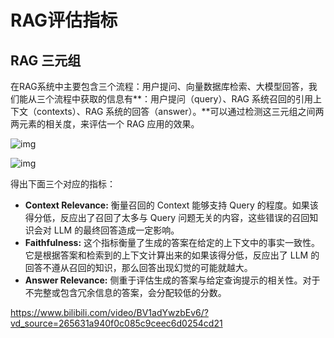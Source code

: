 # RAG评估指标

## RAG 三元组

在RAG系统中主要包含三个流程：用户提问、向量数据库检索、大模型回答，我们能从三个流程中获取的信息有**：用户提问（query）、RAG 系统召回的引用上下文（contexts）、RAG 系统的回答（answer）。**可以通过检测这三元组之间两两元素的相关度，来评估一个 RAG 应用的效果。



![img](https://img2024.cnblogs.com/blog/1568364/202408/1568364-20240820201221438-696189393.png)

![img]()



得出下面三个对应的指标：

- **Context Relevance:** 衡量召回的 Context 能够支持 Query 的程度。如果该得分低，反应出了召回了太多与 Query 问题无关的内容，这些错误的召回知识会对 LLM 的最终回答造成一定影响。
- **Faithfulness:** 这个指标衡量了生成的答案在给定的上下文中的事实一致性。它是根据答案和检索到的上下文计算出来的如果该得分低，反应出了 LLM 的回答不遵从召回的知识，那么回答出现幻觉的可能就越大。
- **Answer Relevance:** 侧重于评估生成的答案与给定查询提示的相关性。对于不完整或包含冗余信息的答案，会分配较低的分数。

 https://www.bilibili.com/video/BV1adYwzbEv6/?vd_source=265631a940f0c085c9ceec6d0254cd21

